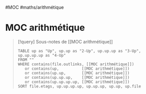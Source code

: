 #MOC #maths/arithmétique 
# MOC arithmétique

> [!query] Sous-notes de [[MOC arithmétique]]
> ```dataview
> TABLE up as "Up", up.up as "2-Up", up.up.up as "3-Up", up.up.up.up as "4-Up"
> FROM ""
> WHERE contains(file.outlinks, [[MOC arithmétique]])
>    or contains(up,          [[MOC arithmétique]])
>    or contains(up.up,       [[MOC arithmétique]])
>    or contains(up.up.up,    [[MOC arithmétique]])
>    or contains(up.up.up.up, [[MOC arithmétique]])
> SORT file.etags, up.up.up.up, up.up.up, up.up, up.file
> ```

